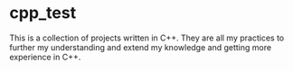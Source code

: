# cpp_test

This is a collection of projects written in C++. They are all my practices to further my understanding and extend my knowledge and getting more experience in C++.
